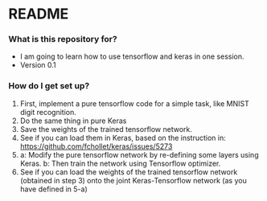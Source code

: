 # README #

### What is this repository for? ###

* I am going to learn how to use tensorflow and keras in one session.
* Version 0.1

### How do I get set up? ###

1. First, implement a pure tensorflow code for a simple task, like MNIST digit recognition.
2. Do the same thing in pure Keras
3. Save the weights of the trained tensorflow network.
4. See if you can load them in Keras, based on the instruction in: https://github.com/fchollet/keras/issues/5273
5. a: Modify the pure tensorflow network by re-defining some layers using Keras. b: Then train the network using Tensorflow optimizer.
6. See if you can load the weights of the trained tensorflow network (obtained in step 3) onto the joint Keras-Tensorflow network (as you have defined in 5-a)